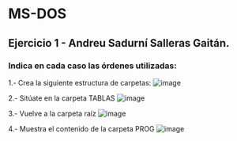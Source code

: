 # MS-DOS
## Ejercicio 1 - Andreu Sadurní Salleras Gaitán.

### Indica en cada caso las órdenes utilizadas:
1.- Crea la siguiente estructura de carpetas:
![image](https://user-images.githubusercontent.com/91564971/159798600-fc7ab99f-06f1-484b-8ac9-e3bc053055c7.png)

2.- Sitúate en la carpeta TABLAS
![image](https://user-images.githubusercontent.com/91564971/159798675-866c43cf-4c24-4f69-9086-62ccf3458562.png)

3.- Vuelve a la carpeta raíz
![image](https://user-images.githubusercontent.com/91564971/159798702-4dad92c2-6fc3-4533-9b10-3de8f4e40068.png)

4.- Muestra el contenido de la carpeta PROG
![image](https://user-images.githubusercontent.com/91564971/159798825-15140465-a1f7-43bb-9e38-4e3909d34cac.png)

